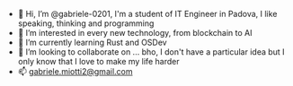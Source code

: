 - 👋 Hi, I’m @gabriele-0201, I'm a student of IT Engineer in Padova, I like speaking, thinking and programming
- 👀 I’m interested in every new technology, from blockchain to AI
- 🌱 I’m currently learning Rust and OSDev
- 💞️ I’m looking to collaborate on ... bho, I don't have a particular idea but I only know that I love to make my life harder 
- 📫 gabriele.miotti2@gmail.com
